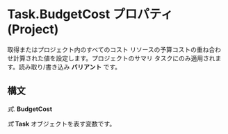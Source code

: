 
# Task.BudgetCost プロパティ (Project)

取得またはプロジェクト内のすべてのコスト リソースの予算コストの重ね合わせ計算された値を設定します。プロジェクトのサマリ タスクにのみ適用されます。読み取り/書き込み **バリアント** です。


## 構文

 _式_. **BudgetCost**

 _式_ **Task** オブジェクトを表す変数です。

